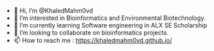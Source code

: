 - 👋 Hi, I’m @KhaledMahm0vd
- 👀 I’m interested in Bioinformatics and Environmental Biotechnology.
- 🌱 I’m currently learning Software engineering in ALX SE Scholarship
- 💞️ I’m looking to collaborate on bioinformatics projects.
- 📫 How to reach me : https://khaledmahm0vd.github.io/

<!---
KhaledMahm0vd/KhaledMahm0vd is a ✨ special ✨ repository because its `README.md` (this file) appears on your GitHub profile.
You can click the Preview link to take a look at your changes.
--->
